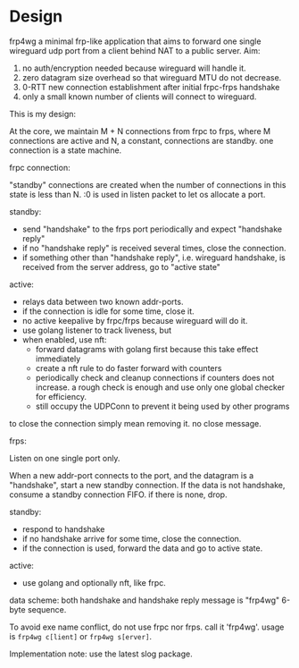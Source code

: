 # Design

frp4wg a minimal frp-like application that aims to forward one single wireguard udp port from a client behind NAT to a public server. Aim:
1. no auth/encryption needed because wireguard will handle it.
2. zero datagram size overhead so that wireguard MTU do not decrease.
3. 0-RTT new connection establishment after initial frpc-frps handshake
4. only a small known number of clients will connect to wireguard.

This is my design:

At the core, we maintain M + N connections from frpc to frps, where M connections are active and N, a constant, connections are standby. one connection is a state machine.

frpc connection:

"standby" connections are created when the number of connections in this state is less than N. :0 is used in listen packet to let os allocate a port.

standby:
- send "handshake" to the frps port periodically and expect "handshake reply"
- if no "handshake reply" is received several times, close the connection.
- if something other than "handshake reply", i.e. wireguard handshake, is received from the server address, go to "active state"

active:
- relays data between two known addr-ports.
- if the connection is idle for some time, close it.
- no active keepalive by frpc/frps because wireguard will do it.
- use golang listener to track liveness, but
- when enabled, use nft:
    - forward datagrams with golang first because this take effect immediately
    - create a nft rule to do faster forward with counters
    - periodically check and cleanup connections if counters does not increase. a rough check is enough and use only one global checker for efficiency.
    - still occupy the UDPConn to prevent it being used by other programs

to close the connection simply mean removing it. no close message.

frps:

Listen on one single port only.

When a new addr-port connects to the port, and the datagram is a "handshake", start a new standby connection. If the data is not handshake, consume a standby connection FIFO. if there is none, drop.

standby:
- respond to handshake
- if no handshake arrive for some time, close the connection.
- if the connection is used, forward the data and go to active state.

active:
- use golang and optionally nft, like frpc.

data scheme:
both handshake and handshake reply message is "frp4wg" 6-byte sequence.

To avoid exe name conflict, do not use frpc nor frps. call it 'frp4wg'. usage is `frp4wg c[lient]` or `frp4wg s[erver]`.

Implementation note:
use the latest slog package.